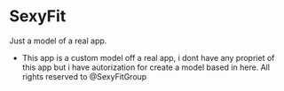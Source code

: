 # SexyFit
Just a model of a real app.

 - This app is a custom model off a real app, i dont have any propriet of this app but i have autorization for create a model based in here. All rights reserved to @SexyFitGroup
